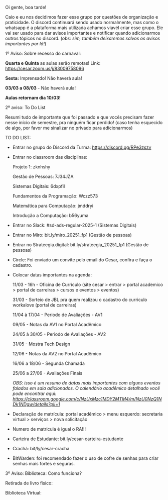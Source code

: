 Oi gente, boa tarde!

Caio e eu nos decidimos fazer esse grupo por questões de organização e praticidade. O discord continuará sendo usado normalmente, mas como o whatsapp é a plataforma mais utilizada achamos viavél criar esse grupo. Ele vai ser usado para dar avisos importantes e notificar quando adicionarmos outros tópicos no discord. (*obs: sim, também deixaremos salvos os avisos importantes por lá!*)



1º Aviso: Sobre recesso do carnaval:

**Quarta e Quinta** as aulas serão remotas! Link: [https://cesar.zoom.us/j/83009758096 ](https://cesar.zoom.us/j/83009758096)

**Sexta:** Imprensado! Não haverá aula! 

**03/03 a 08/03** - Não haverá aula!

**Aulas retornam dia 10/03!**



2º aviso: To Do List

Resumi tudo de importante que foi passado e que vocês precisam fazer nesse início de semestre, pra ninguém ficar perdido! (caso tenha esquecido de algo, por favor me sinalizar no privado para adicionarmos)

TO DO LIST:

- Entrar no grupo do Discord da Turma: https://discord.gg/RPe3zszv

- Entrar no classroom das disciplinas:

  Projeto 1:  zknhshy

  Gestão de Pessoas: 7J34JZA

  Sistemas Digitais: 6dxpfil

  Fundamentos da Programação: Wczz573

  Matemática para Computação: jmddryi

  Introdução a Computação: b56yuma

- Entrar no Slack: #sd-ads-regular-2025-1 (Sistemas Digitais)

- Entrar no Miro: bit.ly/miro_20251_fp1 (Gestão de pessoas)

- Entrar no Strateegia.digital: bit.ly/strateegia_20251_fp1 (Gestão de pessoas)

- Circle: Foi enviado um convite pelo email do Cesar, confira e faça o cadastro.

- Colocar datas importantes na agenda:

  11/03 - 16h - Oficina de Currículo (site cesar > entrar > portal academico > portal de carreiras > cursos e eventos > eventos)

  31/03 - Sorteio de JBL pra quem realizou o cadastro do curriculo workalove (portal de carreiras)

  11/04 à 17/04 - Periodo de Avaliações - AV1

  09/05 - Notas da AV1 no Portal Acadêmico

  24/05 à 30/05 - Periodo de Avaliações - AV2

  31/05 - Mostra Tech Design

  12/06 - Notas da AV2 no Portal Acadêmico

  16/06 a 18/06 - Segunda Chamada

  25/06 a 27/06 - Avaliações Finais

  *OBS: isso é um resumo de datas mais importantes com alguns eventos falados em sala adicionados. O calendário acadêmico detalhado você pode encontrar aqui: https://classroom.google.com/c/NzUxMzc1MDY2MTM4/m/NzU0NzQ1NDk1NDgw/details?pli=1*

- Declaração de matrícula: portal acadêmico > menu esquerdo: secretaria virtual > serviços > nova solicitação

- Numero de matricula é igual o RA!!!

- Carteira de Estudante: bit.ly/cesar-carteira-estudante

- Crachá: bit/ly/cesar-cracha

- BitWarden: foi recomendado fazer o uso de cofre de senhas para criar senhas mais fortes e seguras.

3º Aviso: Biblioteca: Como funciona?

Retirada de livro fisico:

Biblioteca Virtual: